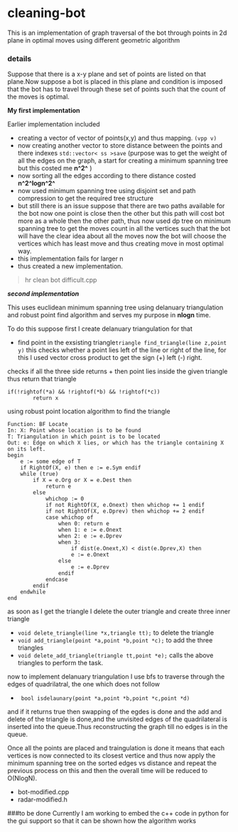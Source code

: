 # cleaning-bot 

This is an implementation of graph traversal of the bot through points in 2d plane in optimal moves using different geometric algorithm

### details

Suppose that there is a x-y plane and set of points are listed on that plane.Now suppose a bot is placed in this plane and condition is imposed that the bot has to travel through these set of points such that the count of the moves is optimal.

**My first implementation**

Earlier implementation included 


* creating a vector of vector of points(x,y) and thus mapping.
```(vpp v)```
* now creating another vector to store distance between the points and there indexes ```std::vector< ss >save```
(purpose was to get the weight of all the edges on the graph, a start for creating a minimum spanning tree but this costed me **n^2^** )
* now sorting all the edges according to there distance costed **n^2^logn^2^**
* now used minimum spanning tree using disjoint set and path compression to get the required tree structure 
* but still there is an issue suppose that there are two paths available for the bot now one point is close then the other but this path will cost bot more as a whole then the other path, thus now used dp tree on minimum spanning tree to get the moves count in all the vertices such that the bot will have the clear idea about all the moves now the bot will choose the vertices which has least move and thus creating move in most optimal way.
* this implementation fails for larger n 
* thus created a new implementation.

>hr clean bot difficult.cpp

***second implementation***

This uses euclidean minimum spanning tree using delanuary triangulation and robust point find algorithm and serves my purpose in **nlogn** time.

To do this suppose first I create delanuary triangulation for that 
* find point in the exsisting triangle```triangle find_triangle(line z,point y)``` this checks whether a point lies left of the line or right of the line, for this I used vector cross product to get the sign (+) left (-) right.

checks if all the three side returns + then point lies inside the given triangle thus return that triangle 
``` 
if(!rightof(*a) && !rightof(*b) && !rightof(*c))
		return x
```
using robust point location algorithm to find the triangle
```
Function: BF Locate
In: X: Point whose location is to be found
T: Triangulation in which point is to be located
Out: e: Edge on which X lies, or which has the triangle containing X
on its left.
begin
    e := some edge of T
    if RightOf(X, e) then e := e.Sym endif
    while (true)
        if X = e.Org or X = e.Dest then
            return e
        else
            whichop := 0
            if not RightOf(X, e.Onext) then whichop += 1 endif
            if not RightOf(X, e.Dprev) then whichop += 2 endif
            case whichop of
                when 0: return e
                when 1: e := e.Onext
                when 2: e := e.Dprev
                when 3:
                    if dist(e.Onext,X) < dist(e.Dprev,X) then
                    e := e.Onext
                else
                    e := e.Dprev
                endif
            endcase
        endif
    endwhile
end
```

 as soon as I get the triangle I delete the outer triangle and create three inner triangle
+ ```void delete_triangle(line *x,triangle tt);```  to delete the triangle
+ ```void add_triangle(point *a,point *b,point *c);``` to add the three triangles
+ ```void delete_add_triangle(triangle tt,point *e);``` calls the above triangles to perform the task.

now to implement delanuary triangulation I use bfs to traverse through the edges of quadrilatral, the one which does not follow
+ ``` bool isdelaunary(point *a,point *b,point *c,point *d)``` 

and if it returns true then swapping of the egdes is done and the add and delete of the triangle is done,and the unvisited edges of the quadrilateral is inserted into the queue.Thus reconstructing the graph till no edges is in the queue.

Once all the points are placed and traingulation is done it means that each vertices is now connected to its closest vertice and thus now apply the minimum spanning tree on the sorted edges vs distance and repeat the previous process on this and then the overall time will be reduced to O(NlogN).

* bot-modified.cpp
* radar-modified.h

###to be done
Currently I am working to embed the c++ code in python for the gui support so that it can be shown how the algorithm works
